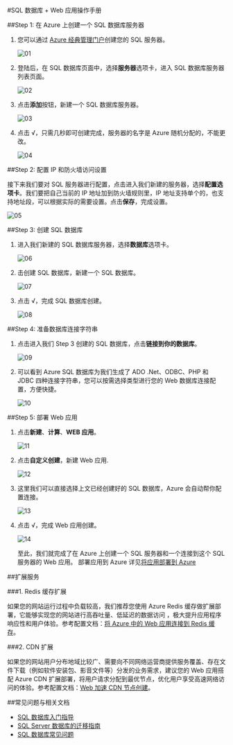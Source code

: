 <properties
	pageTitle="SQL 数据库 + Web 应用操作手册"
    description=""
    services=""
    documentationCenter=""
    authors=""
    manager=""
    editor=""
    tags=""/>

<tags ms.service="multiple" ms.date="" wacn.date="07/26/2016"/>

#SQL 数据库 + Web 应用操作手册

##Step 1: 在 Azure 上创建一个 SQL 数据库服务器

1. 您可以通过 [Azure 经典管理门户](https://manage.windowsazure.cn/)创建您的 SQL 服务器。
	
	![01](./media/azure-web-apps-sqlserver/01.png)
	
2. 登陆后，在 SQL 数据库页面中，选择**服务器**选项卡，进入 SQL 数据库服务器列表页面。
	
	![02](./media/azure-web-apps-sqlserver/02.png)
	
3. 点击**添加**按钮，新建一个 SQL 数据库服务器。
	
	![03](./media/azure-web-apps-sqlserver/03.png)
	
4. 点击 √，只需几秒即可创建完成，服务器的名字是 Azure 随机分配的，不能更改。

	![04](./media/azure-web-apps-sqlserver/04.png)
	
##Step 2: 配置 IP 和防火墙访问设置

接下来我们要对 SQL 服务器进行配置，点击进入我们新建的服务器，选择**配置选项卡**。我们要把自己当前的 IP 地址加到防火墙规则里，IP 地址支持单个的，也支持地址段，可以根据实际的需要设置。点击**保存**，完成设置。

![05](./media/azure-web-apps-sqlserver/05.png)
	
	
##Step 3: 创建 SQL 数据库

1. 进入我们新建的 SQL 数据库服务器，选择**数据库**选项卡。
	
	![06](./media/azure-web-apps-sqlserver/06.png)
	
2. 击创建 SQL 数据库，新建一个 SQL 数据库。
	
	![07](./media/azure-web-apps-sqlserver/07.png)
	
3. 点击 √，完成 SQL 数据库创建。
	
	![08](./media/azure-web-apps-sqlserver/08.png)
	
##Step 4: 准备数据库连接字符串
	
1. 点击进入我们 Step 3 创建的 SQL 数据库，点击**链接到你的数据库**。
	
	![09](./media/azure-web-apps-sqlserver/09.png)
	
2. 可以看到 Azure SQL 数据库为我们生成了 ADO .Net、ODBC、PHP 和 JDBC 四种连接字符串，您可以按需选择类型进行您的 Web 数据库连接配置，方便快捷。

	![10](./media/azure-web-apps-sqlserver/10.png)
	
##Step 5: 部署 Web 应用

1. 点击**新建**、**计算**、**WEB 应用**。
	
	![11](./media/azure-web-apps-sqlserver/11.png)
	
2. 点击**自定义创建**，新建 Web 应用. 
	
	![12](./media/azure-web-apps-sqlserver/12.png)
	
3. 这里我们可以直接选择上文已经创建好的 SQL 数据库，Azure 会自动帮你配置连接。
	
	![13](./media/azure-web-apps-sqlserver/13.png)
	
4. 点击 √，完成 Web 应用创建。
	
	![14](./media/azure-web-apps-sqlserver/14.png)
	
	至此，我们就完成了在 Azure 上创建一个 SQL 服务器和一个连接到这个 SQL 服务器的 Web 应用。 部署应用到 Azure 详见[将应用部署到  Azure](/documentation/articles/web-sites-deploy/)
	 
##扩展服务 

###1. Redis 缓存扩展

如果您的网站运行过程中负载较高，我们推荐您使用 Azure Redis 缓存做扩展部署，它能够实现您的网站进行高吞吐量、低延迟的数据访问 ，极大提升应用程序响应性和用户体验。参考配置文档：[将 Azure 中的 Web 应用连接到 Redis 缓存](/documentation/articles/web-sites-connect-to-redis-using-memcache-protocol/)。

###2. CDN 扩展

如果您的网站用户分布地域比较广、需要向不同网络运营商提供服务覆盖、存在文件下载（例如软件安装包、影音文件等）分发的业务需求，建议您的 Web 应用搭配 Azure CDN 扩展部署，将用户请求分配到最优节点，优化用户享受高速网络访问的体验。参考配置文档：[Web 加速 CDN 节点创建](/documentation/articles/cdn-how-to-create-Web-CDN-endpoint/)。

##常见问题与相关文档

* [SQL 数据库入门指导](/documentation/articles/sql-database-get-started/)
* [SQL Server 数据库的迁移指南](/documentation/articles/sql-database-cloud-migrate/)
* [SQL 数据库常见问题](/documentation/articles/sql-database-faq/)

